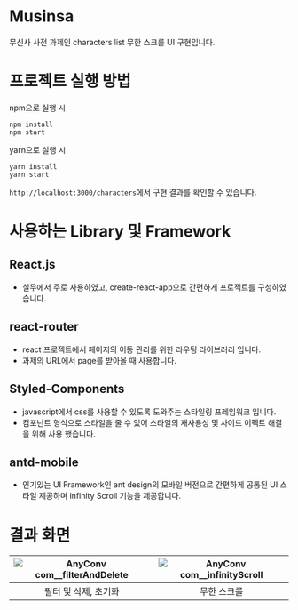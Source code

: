 # Musinsa

무신사 사전 과제인 characters list 무한 스크롤 UI 구현입니다.

# 프로젝트 실행 방법

npm으로 실행 시

```
npm install
npm start
```

yarn으로 실행 시

```
yarn install
yarn start
```

`http://localhost:3000/characters`에서 구현 결과를 확인할 수 있습니다.

# 사용하는 Library 및 Framework

## React.js

- 실무에서 주로 사용하였고, create-react-app으로 간편하게 프로젝트를 구성하였습니다.

## react-router

- react 프로젝트에서 페이지의 이동 관리를 위한 라우팅 라이브러리 입니다.
- 과제의 URL에서 page를 받아올 때 사용합니다.

## Styled-Components

- javascript에서 css를 사용할 수 있도록 도와주는 스타일링 프레임워크 입니다.
- 컴포넌트 형식으로 스타일을 줄 수 있어 스타일의 재사용성 및 사이드 이펙트 해결을 위해 사용 했습니다.

## antd-mobile

- 인기있는 UI Framework인 ant design의 모바일 버전으로 간편하게 공통된 UI 스타일 제공하며 infinity Scroll 기능을 제공합니다.

# 결과 화면
|![AnyConv com__filterAndDelete](https://user-images.githubusercontent.com/19835829/147594294-0ec72a5d-0183-4cf3-ad90-86a62217b796.gif)|![AnyConv com__infinityScroll](https://user-images.githubusercontent.com/19835829/147594307-5f0e44fb-61df-421b-be6a-6e8fb9b23a90.gif)|
|:------:|:---:|
|필터 및 삭제, 초기화|무한 스크롤|
